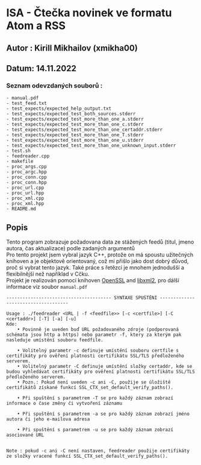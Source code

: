 # ISA - Čtečka novinek ve formatu Atom a RSS

## Autor : Kirill Mikhailov (xmikha00)
## Datum: 14.11.2022

### Seznam odevzdaných souborů :
    - manual.pdf
    - test_feed.txt
    - test_expects/expected_help_output.txt
    - test_expects/expected_test_both_sources.stderr
    - test_expects/expected_test_more_than_one_a.stderr
    - test_expects/expected_test_more_than_one_c.stderr
    - test_expects/expected_test_more_than_one_certaddr.stderr
    - test_expects/expected_test_more_than_one_T.stderr
    - test_expects/expected_test_more_than_one_u.stderr
    - test_expects/expected_test_more_than_one_unknown_input.stderr
    - test.sh
    - feedreader.cpp
    - makefile
    - proc_args.cpp
    - proc_argc.hpp
    - proc_conn.cpp
    - proc_conn.hpp
    - proc_url.cpp
    - proc_url.hpp
    - proc_xml.cpp
    - proc_xml.hpp
    - README.md

## Popis

Tento program zobrazuje požadovana data ze stážených feedů (titul, jmeno autora, čas aktualizace) podle zadaných argumentů
<br>
Pro tento projekt jsem vybral  jazyk C++, protože on má spoustu užitečných knihoven a je objektově orientovaný, což mi přišlo jako dost dobrý důvod, proč si vybrat tento jazyk. Také práce s řetězci je mnohem jednodušší a flexibilnější než například v Cčku.
<br>
Projekt je realizován pomocí knihoven [OpenSSL](https://www.openssl.org/) and [libxml2](http://xmlsoft.org/html/book1.html), pro dálší informace víz soubor `manual.pdf`

    --------------------------------------- SYNTAXE SPUŠTĚNÍ ------------------------------------
    
    Usage : ./feedreader <URL | -f <feedfile>> [-c <certfile>] [-C <certaddr>] [-T] [-a] [-u]
    Kde:
        • Povinně je uveden buď URL požadovaného zdroje (podporovaná schémata jsou http a https) nebo parametr -f, ktery za kterým pak nasleduje umístění souboru feedfile.

        • Volitelný parametr -c definuje umístění souboru certfile s certifikáty pro ověření platnosti certifikátu SSL/TLS předloženého serverem.
        • Volitelný parametr -C definuje umístění složky certaddr, kde se budou vyhledávat certifikáty pro ověření platnosti certifikátu SSL/TLS předloženého serverem.
        • Pozn.: Pokud není uveden -c ani -C, použije se úložiště certifikátů získané funkcí SSL_CTX_set_default_verify_paths().

        • Při spuštění s parametrem -T se pro každý záznam zobrazí informace o čase změny či vytvoření záznamu

        • Při spuštění s parametrem -a se pro každý záznam zobrazí jméno autora či jeho e-mailova adresa

        • Při spuštění s parametrem -u se pro každý záznam zobrazí asociované URL

    
    Note : pokud -c ani -C není nastaven, feedreader použije certifikáty ze složky vracené funkcí SSL_CTX_set_default_verify_paths().

